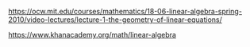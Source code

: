 https://ocw.mit.edu/courses/mathematics/18-06-linear-algebra-spring-2010/video-lectures/lecture-1-the-geometry-of-linear-equations/

https://www.khanacademy.org/math/linear-algebra